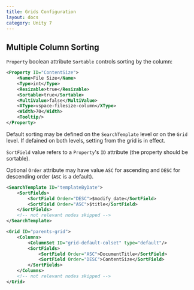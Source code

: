 ```yaml
---
title: Grids Configuration
layout: docs
category: Unity 7
---
```

## Multiple Column Sorting

`Property` boolean attribute `Sortable` controls sorting by the column:

```xml
<Property ID="ContentSize">
    <Name>File Size</Name>
    <Type>int</Type>
    <Resizable>true</Resizable>
    <Sortable>true</Sortable>
    <MultiValue>false</MultiValue>
    <XType>vspace-filesize-column</XType>
    <Width>70</Width>
    <Tooltip/>
</Property>
```

Default sorting may be defined on the `SearchTemplate` level or on the `Grid` level. If defained on both levels, setting from the grid is in effect.

`SortField` value refers to a `Property`'s `ID` attribute (the property should be sortable).

Optional `Order` attribute may have value `ASC` for ascending and `DESC` for descending order (`ASC` is a default). 

```xml
<SearchTemplate ID="templateByDate">
    <SortFields>
        <SortField Order="DESC">$modify_date</SortField>
        <SortField Order="ASC">$title</SortField>
    </SortFields>
    <!-- not relevant nodes skipped -->
</SearchTemplate>
```

```xml
<Grid ID="parents-grid">
    <Columns>
        <ColumnSet ID="grid-default-colset" type="default"/>
        <SortFields>
            <SortField Order="ASC">DocumentTitle</SortField>
            <SortField Order="DESC">ContentSize</SortField>
        </SortFields>
    </Columns>
    <!-- not relevant nodes skipped -->
</Grid>
```
